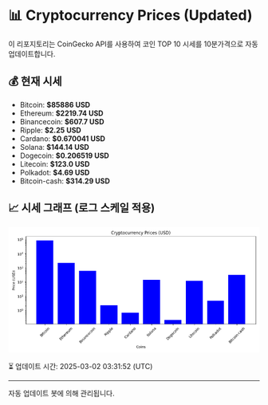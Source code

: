 
# 📊 Cryptocurrency Prices (Updated)

이 리포지토리는 CoinGecko API를 사용하여 코인 TOP 10 시세를 10분가격으로 자동 업데이트합니다.

## 💰 현재 시세
- Bitcoin: **$85886 USD**
- Ethereum: **$2219.74 USD**
- Binancecoin: **$607.7 USD**
- Ripple: **$2.25 USD**
- Cardano: **$0.670041 USD**
- Solana: **$144.14 USD**
- Dogecoin: **$0.206519 USD**
- Litecoin: **$123.0 USD**
- Polkadot: **$4.69 USD**
- Bitcoin-cash: **$314.29 USD**

## 📈 시세 그래프 (로그 스케일 적용)
![Crypto Prices](crypto_prices.png)

⏳ 업데이트 시간: 2025-03-02 03:31:52 (UTC)

---
자동 업데이트 봇에 의해 관리됩니다.
